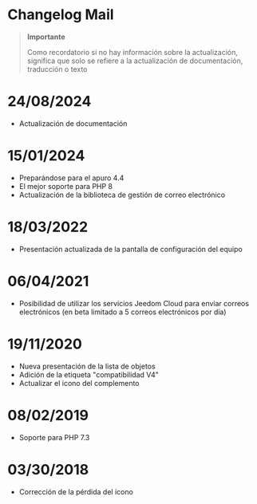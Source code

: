# Changelog Mail

>**Importante**
>
>Como recordatorio si no hay información sobre la actualización, significa que solo se refiere a la actualización de documentación, traducción o texto

# 24/08/2024

- Actualización de documentación

# 15/01/2024

- Preparándose para el apuro 4.4
- El mejor soporte para PHP 8
- Actualización de la biblioteca de gestión de correo electrónico

# 18/03/2022

- Presentación actualizada de la pantalla de configuración del equipo

# 06/04/2021

- Posibilidad de utilizar los servicios Jeedom Cloud para enviar correos electrónicos (en beta limitado a 5 correos electrónicos por día)

# 19/11/2020

- Nueva presentación de la lista de objetos
- Adición de la etiqueta "compatibilidad V4"
- Actualizar el icono del complemento

# 08/02/2019

- Soporte para PHP 7.3

# 03/30/2018

- Corrección de la pérdida del icono
